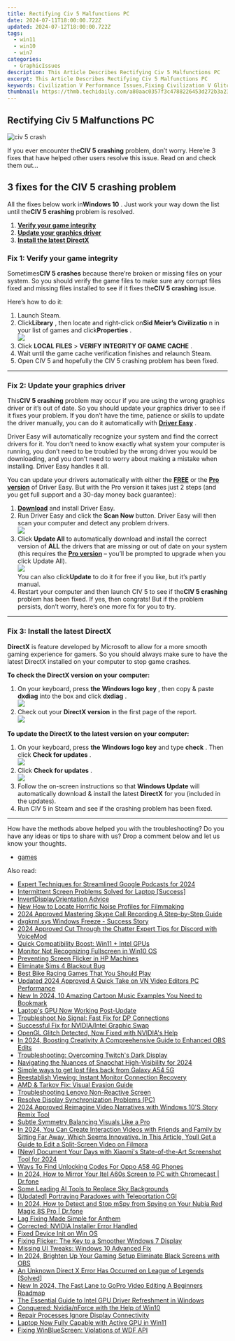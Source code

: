 ```yaml
---
title: Rectifying Civ 5 Malfunctions PC
date: 2024-07-11T18:00:00.722Z
updated: 2024-07-12T18:00:00.722Z
tags:
  - win11
  - win10
  - win7
categories:
  - GraphicIssues
description: This Article Describes Rectifying Civ 5 Malfunctions PC
excerpt: This Article Describes Rectifying Civ 5 Malfunctions PC
keywords: Civilization V Performance Issues,Fixing Civilization V Glitches on PC,Civilization V Game Crashes Troubleshooting,Civ 5 Slowdowns Solutions for PC Gaming,Optimizing Civilization V Installation and Execution,Steps to Resolve Civilization V Errors in PC,Enhancing Civilization V Performance on Windows
thumbnail: https://thmb.techidaily.com/a80aac0357f3c4788226453d272b3a23130ff4b40d591496be1b3a2b61ca7796.jpg
---
```


## Rectifying Civ 5 Malfunctions PC

![civ 5 crash](https://images.drivereasy.com/wp-content/uploads/2018/12/img_5c13785c7d494-300x246.jpg)

 If you ever encounter the**CIV 5 crashing** problem, don’t worry. Here’re 3 fixes that have helped other users resolve this issue. Read on and check them out…

## 3 fixes for the CIV 5 crashing problem

 All the fixes below work in**Windows 10** . Just work your way down the list until the**CIV 5 crashing**  problem is resolved.

1. [**Verify your game integrity**](#F1)
2. [**Update your graphics driver**](#F2)
3. [**Install the latest DirectX**](#F3)

### Fix 1: Verify your game integrity

 Sometimes**CIV 5 crashes** because there’re broken or missing files on your system. So you should verify the game files to make sure any corrupt files fixed and missing files installed to see if it fixes the**CIV 5 crashing**  issue.

Here’s how to do it:

1. Launch Steam.
2. Click**Library** , then locate and right-click on**Sid Meier’s Civilizatio** n in your list of games and click**Properties** .  
![](https://images.drivereasy.com/wp-content/uploads/2018/12/img_5c136840152ca.jpg)
3. Click  **LOCAL FILES**  \> **VERIFY INTEGRITY OF GAME CACHE** .
4. Wait until the game cache verification finishes and relaunch Steam.
5. Open CIV 5 and hopefully the CIV 5 crashing problem has been fixed.

---

### Fix 2: Update your graphics driver

 This**CIV 5 crashing** problem may occur if you are using the wrong graphics driver or it’s out of date. So you should update your graphics driver to see if it fixes your problem. If you don’t have the time, patience or skills to update the driver manually, you can do it automatically with **[Driver Easy](https://tools.techidaily.com/drivereasy/download/)**  .

 Driver Easy will automatically recognize your system and find the correct drivers for it. You don’t need to know exactly what system your computer is running, you don’t need to be troubled by the wrong driver you would be downloading, and you don’t need to worry about making a mistake when installing. Driver Easy handles it all.

 You can update your drivers automatically with either the **[FREE](https://tools.techidaily.com/drivereasy/download/)**  or the **[Pro version](https://tools.techidaily.com/drivereasy/download/)**  of Driver Easy. But with the Pro version it takes just 2 steps (and you get full support and a 30-day money back guarantee):

1. **[Download](https://tools.techidaily.com/drivereasy/download/)**  and install Driver Easy.
2. Run Driver Easy and click the **Scan Now** button. Driver Easy will then scan your computer and detect any problem drivers.  
![](https://images.drivereasy.com/wp-content/uploads/2018/12/img_5c137382eec5e.jpg)
3. Click **Update All** to automatically download and install the correct version of **ALL** the drivers that are missing or out of date on your system (this requires the **[Pro version](https://tools.techidaily.com/drivereasy/download/)**  – you’ll be prompted to upgrade when you click Update All).  
![](https://images.drivereasy.com/wp-content/uploads/2018/12/img_5c1373a8eb61b.jpg)  
 You can also click**Update** to do it for free if you like, but it’s partly manual.
4. Restart your computer and then launch CIV 5 to see if the**CIV 5 crashing** problem has been fixed. If yes, then congrats! But if the problem persists, don’t worry, here’s one more fix for you to try.

---

### **Fix 3: Install the latest DirectX**

**DirectX**  is feature developed by Microsoft to allow for a more smooth gaming experience for gamers. So you should always make sure to have the latest DirectX installed on your computer to stop game crashes.

**To check the DirectX version on your computer:**

1. On your keyboard, press **the** **Windows logo key**  , then copy & paste **dxdiag** into the box and click **dxdiag** .  
![](https://images.drivereasy.com/wp-content/uploads/2018/12/img_5c13969f3e441.jpg)
2. Check out your **DirectX version** in the first page of the report.  
![](https://images.drivereasy.com/wp-content/uploads/2018/12/img_5c1396a57e334.jpg)

 **To update the DirectX to the latest version on your computer:**

1. On your keyboard, press **the**   **Windows logo key**  and type **check** . Then click **Check for updates** .  
![](https://images.drivereasy.com/wp-content/uploads/2018/07/img_5b3c4354e7779.jpg)
2. Click **Check for updates** .  
![](https://images.drivereasy.com/wp-content/uploads/2018/07/img_5b3c43ed42ba1.jpg)
3. Follow the on-screen instructions so that **Windows Update** will automatically download & install the latest **DirectX** for you (included in the updates).
4. Run CIV 5 in Steam and see if the crashing problem has been fixed.

---

 How have the methods above helped you with the troubleshooting? Do you have any ideas or tips to share with us? Drop a comment below and let us know your thoughts.

* [games](https://tools.techidaily.com/drivereasy/download/)

<ins class="adsbygoogle"
     style="display:block"
     data-ad-format="autorelaxed"
     data-ad-client="ca-pub-7571918770474297"
     data-ad-slot="1223367746"></ins>



<ins class="adsbygoogle"
     style="display:block"
     data-ad-client="ca-pub-7571918770474297"
     data-ad-slot="8358498916"
     data-ad-format="auto"
     data-full-width-responsive="true"></ins>



<span class="atpl-alsoreadstyle">Also read:</span>
<div><ul>
<li><a href="https://some-knowledge.techidaily.com/expert-techniques-for-streamlined-google-podcasts-for-2024/"><u>Expert Techniques for Streamlined Google Podcasts for 2024</u></a></li>
<li><a href="https://graphic-issues.techidaily.com/intermittent-screen-problems-solved-for-laptop-success/"><u>Intermittent Screen Problems Solved for Laptop [Success]</u></a></li>
<li><a href="https://graphic-issues.techidaily.com/invertdisplayorientation-advice/"><u>InvertDisplayOrientation Advice</u></a></li>
<li><a href="https://voice-adjusting.techidaily.com/new-how-to-locate-horrific-noise-profiles-for-filmmaking/"><u>New How to Locate Horrific Noise Profiles for Filmmaking</u></a></li>
<li><a href="https://video-capture.techidaily.com/2024-approved-mastering-skype-call-recording-a-step-by-step-guide/"><u>2024 Approved  Mastering Skype Call Recording  A Step-by-Step Guide</u></a></li>
<li><a href="https://graphic-issues.techidaily.com/dxgkrnlsys-windows-freeze-success-story/"><u>dxgkrnl.sys Windows Freeze - Success Story</u></a></li>
<li><a href="https://discord-videos.techidaily.com/2024-approved-cut-through-the-chatter-expert-tips-for-discord-with-voicemod/"><u>2024 Approved  Cut Through the Chatter  Expert Tips for Discord with VoiceMod</u></a></li>
<li><a href="https://graphic-issues.techidaily.com/quick-compatibility-boost-win11-plus-intel-gpus/"><u>Quick Compatibility Boost: Win11 + Intel GPUs</u></a></li>
<li><a href="https://graphic-issues.techidaily.com/monitor-not-recognizing-fullscreen-in-win10-os/"><u>Monitor Not Recognizing Fullscreen in Win10 OS</u></a></li>
<li><a href="https://graphic-issues.techidaily.com/preventing-screen-flicker-in-hp-machines/"><u>Preventing Screen Flicker in HP Machines</u></a></li>
<li><a href="https://graphic-issues.techidaily.com/eliminate-sims-4-blackout-bug/"><u>Eliminate Sims 4 Blackout Bug</u></a></li>
<li><a href="https://screen-video-capture.techidaily.com/best-bike-racing-games-that-you-should-play/"><u>Best Bike Racing Games That You Should Play</u></a></li>
<li><a href="https://video-ai-editor.techidaily.com/updated-2024-approved-a-quick-take-on-vn-video-editors-pc-performance/"><u>Updated 2024 Approved A Quick Take on VN Video Editors PC Performance</u></a></li>
<li><a href="https://animation-videos.techidaily.com/new-in-2024-10-amazing-cartoon-music-examples-you-need-to-bookmark/"><u>New In 2024, 10 Amazing Cartoon Music Examples You Need to Bookmark</u></a></li>
<li><a href="https://graphic-issues.techidaily.com/laptops-gpu-now-working-post-update/"><u>Laptop's GPU Now Working Post-Update</u></a></li>
<li><a href="https://graphic-issues.techidaily.com/troubleshoot-no-signal-fast-fix-for-dp-connections/"><u>Troubleshoot No Signal: Fast Fix for DP Connections</u></a></li>
<li><a href="https://graphic-issues.techidaily.com/successful-fix-for-nvidiaintel-graphic-swap/"><u>Successful Fix for NVIDIA/Intel Graphic Swap</u></a></li>
<li><a href="https://graphic-issues.techidaily.com/opengl-glitch-detected-now-fixed-with-nvidias-help/"><u>OpenGL Glitch Detected, Now Fixed with NVIDIA's Help</u></a></li>
<li><a href="https://remote-screen-capture.techidaily.com/in-2024-boosting-creativity-a-compreehensive-guide-to-enhanced-obs-edits/"><u>In 2024, Boosting Creativity  A Compreehensive Guide to Enhanced OBS Edits</u></a></li>
<li><a href="https://graphic-issues.techidaily.com/troubleshooting-overcoming-twitchs-dark-display/"><u>Troubleshooting: Overcoming Twitch's Dark Display</u></a></li>
<li><a href="https://extra-skills.techidaily.com/navigating-the-nuances-of-snapchat-high-visibility-for-2024/"><u>Navigating the Nuances of Snapchat High-Visibility for 2024</u></a></li>
<li><a href="https://techidaily.com/simple-ways-to-get-lost-files-back-from-galaxy-a54-5g-by-fonelab-android-recover-data/"><u>Simple ways to get lost files back from Galaxy A54 5G</u></a></li>
<li><a href="https://graphic-issues.techidaily.com/reestablish-viewing-instant-monitor-connection-recovery/"><u>Reestablish Viewing: Instant Monitor Connection Recovery</u></a></li>
<li><a href="https://graphic-issues.techidaily.com/amd-and-tarkov-fix-visual-evasion-guide/"><u>AMD & Tarkov Fix: Visual Evasion Guide</u></a></li>
<li><a href="https://graphic-issues.techidaily.com/troubleshooting-lenovo-non-reactive-screen/"><u>Troubleshooting Lenovo Non-Reactive Screen</u></a></li>
<li><a href="https://graphic-issues.techidaily.com/resolve-display-synchronization-problems-pc/"><u>Resolve Display Synchronization Problems (PC)</u></a></li>
<li><a href="https://fox-glue.techidaily.com/2024-approved-reimagine-video-narratives-with-windows-10s-story-remix-tool/"><u>2024 Approved  Reimagine Video Narratives with Windows 10'S Story Remix Tool</u></a></li>
<li><a href="https://extra-resources.techidaily.com/subtle-symmetry-balancing-visuals-like-a-pro/"><u>Subtle Symmetry  Balancing Visuals Like a Pro</u></a></li>
<li><a href="https://ai-editing-video.techidaily.com/in-2024-you-can-create-interaction-videos-with-friends-and-family-by-sitting-far-away-which-seems-innovative-in-this-article-youll-get-a-guide-to-edit-a-spl/"><u>In 2024, You Can Create Interaction Videos with Friends and Family by Sitting Far Away, Which Seems Innovative. In This Article, Youll Get a Guide to Edit a Split-Screen Video on Filmora</u></a></li>
<li><a href="https://digital-screen-recording.techidaily.com/new-document-your-days-with-xiaomis-state-of-the-art-screenshot-tool-for-2024/"><u>[New] Document Your Days with Xiaomi's State-of-the-Art Screenshot Tool for 2024</u></a></li>
<li><a href="https://sim-unlock.techidaily.com/ways-to-find-unlocking-codes-for-oppo-a58-4g-phones-by-drfone-android/"><u>Ways To Find Unlocking Codes For Oppo A58 4G Phones</u></a></li>
<li><a href="https://screen-mirror.techidaily.com/in-2024-how-to-mirror-your-itel-a60s-screen-to-pc-with-chromecast-drfone-by-drfone-android/"><u>In 2024, How to Mirror Your Itel A60s Screen to PC with Chromecast | Dr.fone</u></a></li>
<li><a href="https://ai-editing-video.techidaily.com/some-leading-ai-tools-to-replace-sky-backgrounds/"><u>Some Leading AI Tools to Replace Sky Backgrounds</u></a></li>
<li><a href="https://extra-skills.techidaily.com/updated-portraying-paradoxes-with-teleportation-cgi/"><u>[Updated] Portraying Paradoxes with Teleportation CGI</u></a></li>
<li><a href="https://location-social.techidaily.com/in-2024-how-to-detect-and-stop-mspy-from-spying-on-your-nubia-red-magic-8s-pro-drfone-by-drfone-virtual-android/"><u>In 2024, How to Detect and Stop mSpy from Spying on Your Nubia Red Magic 8S Pro | Dr.fone</u></a></li>
<li><a href="https://graphic-issues.techidaily.com/lag-fixing-made-simple-for-anthem/"><u>Lag Fixing Made Simple for Anthem</u></a></li>
<li><a href="https://graphic-issues.techidaily.com/corrected-nvidia-installer-error-handled/"><u>Corrected: NVIDIA Installer Error Handled</u></a></li>
<li><a href="https://graphic-issues.techidaily.com/fixed-device-init-on-win-os/"><u>Fixed Device Init on Win OS</u></a></li>
<li><a href="https://graphic-issues.techidaily.com/fixing-flicker-the-key-to-a-smoother-windows-7-display/"><u>Fixing Flicker: The Key to a Smoother Windows 7 Display</u></a></li>
<li><a href="https://graphic-issues.techidaily.com/missing-ui-tweaks-windows-10-advanced-fix/"><u>Missing UI Tweaks: Windows 10 Advanced Fix</u></a></li>
<li><a href="https://screen-activity-recording.techidaily.com/in-2024-brighten-up-your-gaming-setup-eliminate-black-screens-with-obs/"><u>In 2024, Brighten Up Your Gaming Setup  Eliminate Black Screens with OBS</u></a></li>
<li><a href="https://graphic-issues.techidaily.com/an-unknown-direct-x-error-has-occurred-on-league-of-legends-solved/"><u>An Unknown Direct X Error Has Occurred on League of Legends [Solved]</u></a></li>
<li><a href="https://ai-video-tools.techidaily.com/new-in-2024-the-fast-lane-to-gopro-video-editing-a-beginners-roadmap/"><u>New In 2024, The Fast Lane to GoPro Video Editing A Beginners Roadmap</u></a></li>
<li><a href="https://graphic-issues.techidaily.com/the-essential-guide-to-intel-gpu-driver-refreshment-in-windows/"><u>The Essential Guide to Intel GPU Driver Refreshment in Windows</u></a></li>
<li><a href="https://graphic-issues.techidaily.com/conquered-nvidianforce-with-the-help-of-win10/"><u>Conquered: Nvidia/nForce with the Help of Win10</u></a></li>
<li><a href="https://graphic-issues.techidaily.com/repair-processes-ignore-display-connectivity/"><u>Repair Processes Ignore Display Connectivity</u></a></li>
<li><a href="https://graphic-issues.techidaily.com/laptop-now-fully-capable-with-active-gpu-in-win11/"><u>Laptop Now Fully Capable with Active GPU in Win11</u></a></li>
<li><a href="https://graphic-issues.techidaily.com/fixing-winbluescreen-violations-of-wdf-api/"><u>Fixing WinBlueScreen: Violations of WDF API</u></a></li>
</ul></div>
